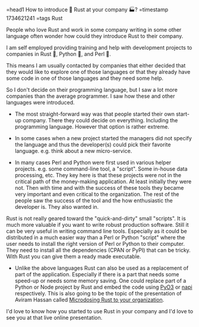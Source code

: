=head1 How to introduce 🦀 Rust at your company 🏭?
=timestamp 1734621241
=tags Rust

People who love Rust and work in some company writing in some other language often wonder how could they introduce Rust to their company.

I am self employed providing training and help with development projects to companies in Rust 🦀, Python 🐍, and Perl 🐪.

This means I am usually contacted by companies that either decided that they would like to explore one of those languages or that they already have some code in one of those languages
and they need some help.

So I don't decide on their programming language, but I saw a lot more companies than the average programmer. I saw how these and other languages were introduced.

* The most straight-forward way was that people started their own start-up company. There they could decide on everything. Including the programming language. However that option is rather extreme.

* In some cases when a new project started the managers did not specify the language and thus the developer(s) could pick their favorite language. e.g. think about a new micro-service.

* In many cases Perl and Python were first used in various helper projects. e.g. some command-line tool, a "script". Some in-house data processing, etc. They key here is that these projects were not in the critical path of the money-making application. At least initially they were not. Then with time and with the success of these tools they became very important and even critical to the organization. The rest of the people saw the success of the tool and the how enthusiastic the developer is. They also wanted in.

Rust is not really geared toward the "quick-and-dirty" small "scripts". It is much more valuable if you want to write robust production software. Still it can be very useful in writing command line tools.
Especially as it could be distributed in a much easier way than a Perl or Python "script" where the user needs to install the right version of Perl or Python to their computer. They need to install all the
dependencies (CPAN or PyPI) that can be tricky. With Rust you can give them a ready made executable.

* Unlike the above languages Rust can also be used as a replacement of part of the application. Especially if there is a part that needs some speed-up or needs some memory saving. One could replace part of a Python or Node project by Rust and embed the code using [PyO3](https://pyo3.rs/) or [napi](https://napi.rs/) respectively. This is also going to be the topic of the presentation of Aviram Hassan called [Microdosing Rust to your organization](https://rust.code-maven.com/microdosing-rust-to-your-organization).


I'd love to know how you started to use Rust in your company and I'd love to see you at that live online presentation.
